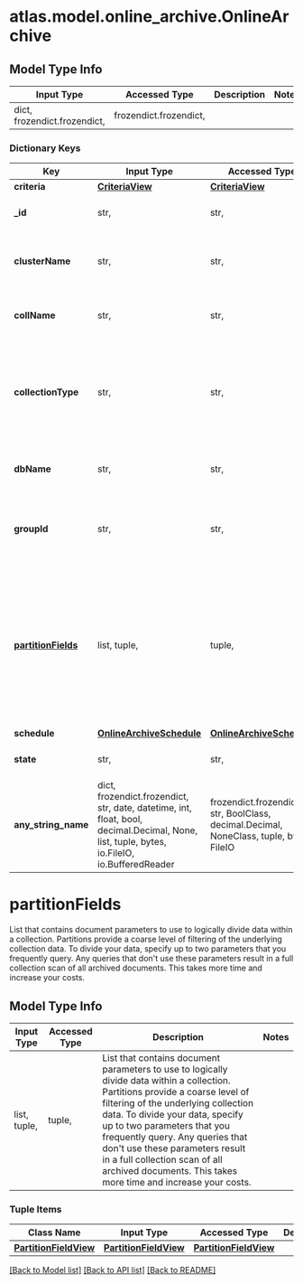 # atlas.model.online_archive.OnlineArchive

## Model Type Info
Input Type | Accessed Type | Description | Notes
------------ | ------------- | ------------- | -------------
dict, frozendict.frozendict,  | frozendict.frozendict,  |  | 

### Dictionary Keys
Key | Input Type | Accessed Type | Description | Notes
------------ | ------------- | ------------- | ------------- | -------------
**criteria** | [**CriteriaView**](CriteriaView.md) | [**CriteriaView**](CriteriaView.md) |  | 
**_id** | str,  | str,  | Unique 24-hexadecimal digit string that identifies the online archive. | [optional] 
**clusterName** | str,  | str,  | Human-readable label that identifies the cluster that contains the collection for which you want to create an online archive. | [optional] 
**collName** | str,  | str,  | Human-readable label that identifies the collection for which you created the online archive. | [optional] 
**collectionType** | str,  | str,  | Classification of MongoDB database collection that you want to return.  If you set this parameter to &#x60;TIMESERIES&#x60;, set &#x60;\&quot;criteria.type\&quot; : \&quot;date\&quot;&#x60; and &#x60;\&quot;criteria.dateFormat\&quot; : \&quot;ISODATE\&quot;&#x60;. | [optional] must be one of ["TIMESERIES", "STANDARD", ] if omitted the server will use the default value of "STANDARD"
**dbName** | str,  | str,  | Human-readable label of the database that contains the collection that contains the online archive. | [optional] 
**groupId** | str,  | str,  | Unique 24-hexadecimal digit string that identifies the project that contains the specified cluster. The specified cluster contains the collection for which to create the online archive. | [optional] 
**[partitionFields](#partitionFields)** | list, tuple,  | tuple,  | List that contains document parameters to use to logically divide data within a collection. Partitions provide a coarse level of filtering of the underlying collection data. To divide your data, specify up to two parameters that you frequently query. Any queries that don&#x27;t use these parameters result in a full collection scan of all archived documents. This takes more time and increase your costs. | [optional] 
**schedule** | [**OnlineArchiveSchedule**](OnlineArchiveSchedule.md) | [**OnlineArchiveSchedule**](OnlineArchiveSchedule.md) |  | [optional] 
**state** | str,  | str,  | Phase of the process to create this online archive when you made this request.  | State       | Indication | |-------------|------------| | &#x60;PENDING&#x60;   | MongoDB Cloud has queued documents for archive. Archiving hasn&#x27;t started. | | &#x60;ARCHIVING&#x60; | MongoDB Cloud started archiving documents that meet the archival criteria. | | &#x60;IDLE&#x60;      | MongoDB Cloud waits to start the next archival job. | | &#x60;PAUSING&#x60;   | Someone chose to stop archiving. MongoDB Cloud finishes the running archival job then changes the state to &#x60;PAUSED&#x60; when that job completes. | | &#x60;PAUSED&#x60;    | MongoDB Cloud has stopped archiving. Archived documents can be queried. The specified archiving operation on the active cluster cannot archive additional documents. You can resume archiving for paused archives at any time. | | &#x60;ORPHANED&#x60;  | Someone has deleted the collection associated with an active or paused archive. MongoDB Cloud doesn&#x27;t delete the archived data. You must manually delete the online archives associated with the deleted collection. | | &#x60;DELETED&#x60;   | Someone has deleted the archive was deleted. When someone deletes an online archive, MongoDB Cloud removes all associated archived documents from the cloud object storage. | | [optional] must be one of ["PENDING", "ACTIVE", "PAUSING", "PAUSED", "DELETED", "ORPHANED", ] 
**any_string_name** | dict, frozendict.frozendict, str, date, datetime, int, float, bool, decimal.Decimal, None, list, tuple, bytes, io.FileIO, io.BufferedReader | frozendict.frozendict, str, BoolClass, decimal.Decimal, NoneClass, tuple, bytes, FileIO | any string name can be used but the value must be the correct type | [optional]

# partitionFields

List that contains document parameters to use to logically divide data within a collection. Partitions provide a coarse level of filtering of the underlying collection data. To divide your data, specify up to two parameters that you frequently query. Any queries that don't use these parameters result in a full collection scan of all archived documents. This takes more time and increase your costs.

## Model Type Info
Input Type | Accessed Type | Description | Notes
------------ | ------------- | ------------- | -------------
list, tuple,  | tuple,  | List that contains document parameters to use to logically divide data within a collection. Partitions provide a coarse level of filtering of the underlying collection data. To divide your data, specify up to two parameters that you frequently query. Any queries that don&#x27;t use these parameters result in a full collection scan of all archived documents. This takes more time and increase your costs. | 

### Tuple Items
Class Name | Input Type | Accessed Type | Description | Notes
------------- | ------------- | ------------- | ------------- | -------------
[**PartitionFieldView**](PartitionFieldView.md) | [**PartitionFieldView**](PartitionFieldView.md) | [**PartitionFieldView**](PartitionFieldView.md) |  | 

[[Back to Model list]](../../README.md#documentation-for-models) [[Back to API list]](../../README.md#documentation-for-api-endpoints) [[Back to README]](../../README.md)

